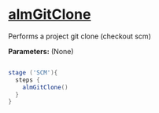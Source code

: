 # [almGitClone](/vars/almGitClone.groovy)

Performs a project git clone (checkout scm)

**Parameters:** (None)

```groovy

stage ('SCM'){
  steps {
    almGitClone()
  }
}

```